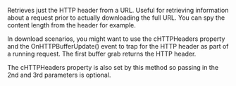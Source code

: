 ﻿Retrieves just the HTTP header from a URL. Useful for retrieving information about a request prior to actually downloading the full URL. You can spy the content length from the header for example.

In download scenarios, you might want to use the cHTTPHeaders property and the OnHTTPBufferUpdate() event to trap for the HTTP header as part of a running request. The first buffer grab returns the HTTP header.

The cHTTPHeaders property is also set by this method so passing in the 2nd and 3rd parameters is optional.
